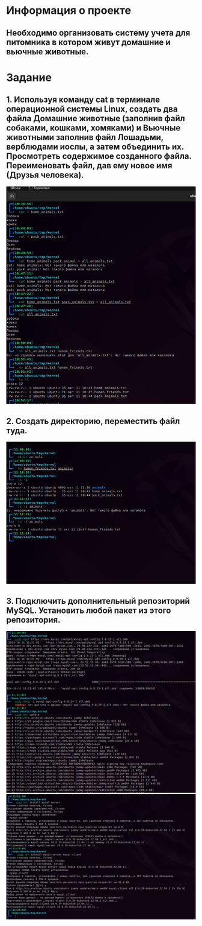 # Информация о проекте
## Необходимо организовать систему учета для питомника в котором живут домашние и вьючные животные.

# Задание

## 1. Используя команду cat в терминале операционной системы Linux, создать два файла Домашние животные (заполнив файл собаками, кошками, хомяками) и Вьючные животными заполнив файл Лошадьми, верблюдами иослы, а затем объединить их. Просмотреть содержимое созданного файла. Переименовать файл, дав ему новое имя (Друзья человека).

![Task1](https://github.com/Razmik777/Kennel-calculation/blob/main/img/Task1.png)

## 2. Создать директорию, переместить файл туда.

![Task2](https://github.com/Razmik777/Kennel-calculation/blob/main/img/Task2.png)

## 3. Подключить дополнительный репозиторий MySQL. Установить любой пакет из этого репозитория.

![Task2](https://github.com/Razmik777/Kennel-calculation/blob/main/img/Task3.png)
![Task2](https://github.com/Razmik777/Kennel-calculation/blob/main/img/Task3.1.png)

